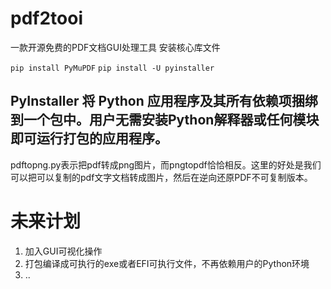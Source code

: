 # pdf2tooi
一款开源免费的PDF文档GUI处理工具
安装核心库文件

```pip install PyMuPDF```
```pip install -U pyinstaller``` 

PyInstaller 将 Python 应用程序及其所有依赖项捆绑到一个包中。用户无需安装Python解释器或任何模块即可运行打包的应用程序。
---
pdftopng.py表示把pdf转成png图片，而pngtopdf恰恰相反。这里的好处是我们可以把可以复制的pdf文字文档转成图片，然后在逆向还原PDF不可复制版本。

# 未来计划
1. 加入GUI可视化操作
2. 打包编译成可执行的exe或者EFI可执行文件，不再依赖用户的Python环境
3. ..
